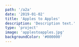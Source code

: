```yaml
---
path: '/a2a'
date: '2019-01-02'
title: 'Apples to Apples'
description: 'Description text.'
type: 'project'
image: 'applestoapples.jpg'
backgroundColor: '#000000'
---
```


